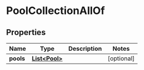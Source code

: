 

# PoolCollectionAllOf


## Properties

Name | Type | Description | Notes
------------ | ------------- | ------------- | -------------
**pools** | [**List&lt;Pool&gt;**](Pool.md) |  |  [optional]



